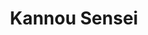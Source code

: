 --- 
title: "Kannou Sensei"
publishdate: "2018-12-24T16:48:46+02:00"
src: "https://365manga.net/manga/kannou-sensei"
image: "https://data.365manga.net/images/thumbnails/32717-kannou-sensei.jpg"
description: " Narumi Rokurou is still adrift in life in his forties, unmarried, and working as an editor at a publishing company while writing hardly lucrative literary fiction. His days enjoying life at his own pace are brought to an end one summer night, when a strange twist of fate brings Rokurou together with a mysterious beauty, beginning the story of their crazed love. As once was spoken by…"
---